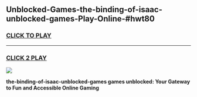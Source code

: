 
## Unblocked-Games-the-binding-of-isaac-unblocked-games-Play-Online-#hwt80
<h3>
<a href="https://premium.freeplayer.one?title=the-binding-of-isaac-unblocked-games&ref=27F">CLICK TO PLAY</a></h3>
<hr>

<h3>
<a href="https://premium.freeplayer.one?title=the-binding-of-isaac-unblocked-games&ref=27F">CLICK 2 PLAY</a>
  
</h3>

<a href="https://premium.freeplayer.one?title=the-binding-of-isaac-unblocked-games&ref=27F"><img src="https://clearcache.store/games.png"></a>


**the-binding-of-isaac-unblocked-games games unblocked: Your Gateway to Fun and Accessible Online Gaming**
